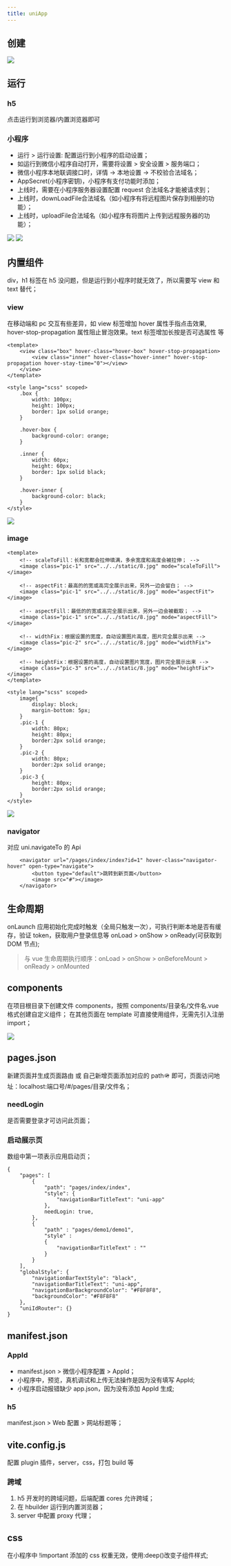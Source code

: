 ```yaml
---
title: uniApp
---
```


## 创建

![](/images/uniApp/create.png)

## 运行

### h5

点击运行到浏览器/内置浏览器即可

### 小程序

-   运行 > 运行设置: 配置运行到小程序的启动设置；
-   如运行到微信小程序自动打开，需要将设置 > 安全设置 > 服务端口；
-   微信小程序本地联调接口时，详情 -> 本地设置 -> 不校验合法域名；
-   AppSecret(小程序密钥)，小程序有支付功能时添加；
-   上线时，需要在小程序服务器设置配置 request 合法域名才能被请求到；
- 	上线时，downLoadFile合法域名（如小程序有将远程图片保存到相册的功能）；
- 	上线时，uploadFile合法域名（如小程序有将图片上传到远程服务器的功能）；

![](/images/uniApp/start.png)
![](/images/uniApp/start1.png)

## 内置组件

div，h1 标签在 h5 没问题，但是运行到小程序时就无效了，所以需要写 view 和 text 替代；

### view

在移动端和 pc 交互有些差异，如 view 标签增加 hover 属性手指点击效果, hover-stop-propagation 属性阻止冒泡效果。text 标签增加长按是否可选属性 等

```
<template>
	<view class="box" hover-class="hover-box" hover-stop-propagation>
		<view class="inner" hover-class="hover-inner" hover-stop-propagation hover-stay-time="0"></view>
	</view>
</template>

<style lang="scss" scoped>
	.box {
		width: 100px;
		height: 100px;
		border: 1px solid orange;
	}

	.hover-box {
		background-color: orange;
	}

	.inner {
		width: 60px;
		height: 60px;
		border: 1px solid black;
	}

	.hover-inner {
		background-color: black;
	}
</style>
```

![](/images/uniApp/view.png)

### image

```
<template>
	<!-- scaleToFill：长和宽都会拉伸填满，多余宽度和高度会被拉伸； -->
	<image class="pic-1" src="../../static/8.jpg" mode="scaleToFill"></image>

	<!-- aspectFit：最高的的宽或高完全展示出来，另外一边会留白； -->
	<image class="pic-1" src="../../static/8.jpg" mode="aspectFit"></image>

	<!-- aspectFill：最低的的宽或高完全展示出来，另外一边会被截取； -->
	<image class="pic-1" src="../../static/8.jpg" mode="aspectFill"></image>

	<!-- widthFix：根据设置的宽度，自动设置图片高度，图片完全展示出来 -->
	<image class="pic-2" src="../../static/8.jpg" mode="widthFix"></image>

	<!-- heightFix：根据设置的高度，自动设置图片宽度，图片完全展示出来 -->
	<image class="pic-3" src="../../static/8.jpg" mode="heightFix"></image>
</template>

<style lang="scss" scoped>
	image{
		display: block;
		margin-bottom: 5px;
	}
	.pic-1 {
		width: 80px;
		height: 80px;
		border:2px solid orange;
	}
	.pic-2 {
		width: 80px;
		border:2px solid orange;
	}
	.pic-3 {
		height: 80px;
		border:2px solid orange;
	}
</style>
```

![](/images/uniApp/image.png)

### navigator

对应 uni.navigateTo 的 Api

```
	<navigator url="/pages/index/index?id=1" hover-class="navigator-hover" open-type="navigate">
		<button type="default">跳转到新页面</button>
        <image src="#"></image>
	</navigator>
```

## 生命周期

onLaunch 应用初始化完成时触发（全局只触发一次），可执行判断本地是否有缓存，验证 token，获取用户登录信息等
onLoad > onShow > onReady(可获取到 DOM 节点);

> 与 vue 生命周期执行顺序：onLoad > onShow > onBeforeMount > onReady > onMounted

## components

在项目根目录下创建文件 components，按照 components/目录名/文件名.vue 格式创建自定义组件；
在其他页面在 template 可直接使用组件，无需先引入注册 import；

![](/images/uniApp/components.png)

## pages.json

新建页面并生成页面路由 或 自己新增页面添加对应的 path🪖 即可，页面访问地址：localhost:端口号/#/pages/目录/文件名；

### needLogin

是否需要登录才可访问此页面；

### 启动展示页

数组中第一项表示应用启动页；

```
{
	"pages": [
		{
			"path": "pages/index/index",
			"style": {
				"navigationBarTitleText": "uni-app"
			},
            needLogin: true,
		},
		{
			"path" : "pages/demo1/demo1",
			"style" :
			{
				"navigationBarTitleText" : ""
			}
		}
	],
	"globalStyle": {
		"navigationBarTextStyle": "black",
		"navigationBarTitleText": "uni-app",
		"navigationBarBackgroundColor": "#F8F8F8",
		"backgroundColor": "#F8F8F8"
	},
	"uniIdRouter": {}
}
```

## manifest.json

### AppId

-   manifest.json > 微信小程序配置 > AppId；
-   小程序中，预览，真机调试和上传无法操作是因为没有填写 AppId;
-   小程序启动报错缺少 app.json，因为没有添加 AppId 生成;

### h5

manifest.json > Web 配置 > 网站标题等；

## vite.config.js

配置 plugin 插件，server，css，打包 build 等

### 跨域

1. h5 开发时的跨域问题，后端配置 cores 允许跨域；
2. 在 hbuilder 运行到内置浏览器；
3. server 中配置 proxy 代理；

## css

在小程序中 !important 添加的 css 权重无效，使用:deep()改变子组件样式;

